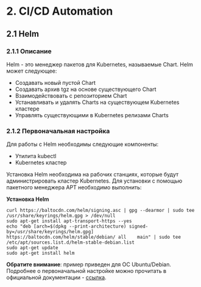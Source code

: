 <!--|1|-->
# 2. CI/CD Automation
## 2.1 Helm
### 2.1.1 Описание
Helm - это менеджер пакетов для Kubernetes, называемые Chart. Helm может следующее:
* Создавать новый пустой Chart
*	Создавать архив tgz на основе существующего Chart
*	Взаимодействовать с репозиторием Chart
*	Устанавливать и удалять Charts на существующем Kubernetes кластере
*	Управлять существующими в Kubernetes релизами Charts
### 2.1.2 Первоначальная настройка
Для работы с Helm необходимы следующие компоненты:
*	Утилита kubectl
*	Kubernetes кластер

Установка Helm необходима на рабочих станциях, которые будут администрировать кластер Kubernetes. Для установки с помощью пакетного менеджера APT необходимо выполнить:

**Установка Helm** 

    curl https://baltocdn.com/helm/signing.asc | gpg --dearmor | sudo tee /usr/share/keyrings/helm.gpg > /dev/null
    sudo apt-get install apt-transport-https --yes
    echo "deb [arch=$(dpkg --print-architecture) signed-by=/usr/share/keyrings/helm.gpg] https://baltocdn.com/helm/stable/debian/ all    main" | sudo tee /etc/apt/sources.list.d/helm-stable-debian.list
    sudo apt-get update
    sudo apt-get install helm

**Обратите внимание**: пример приведен для ОС Ubuntu/Debian. Подробнее о первоначальной настройке можно прочитать в официальной документации - [ссылка](https://helm.sh/ru/docs/intro/quickstart/).



